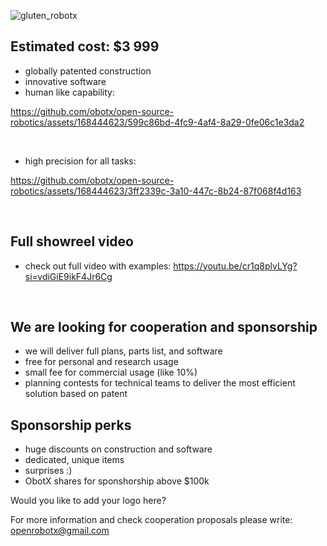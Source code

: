 ![gluten_robotx](https://github.com/obotx/open-source-robotics/assets/168444623/459bbd07-60bb-4f64-9e7e-851b94eba2c6)



## Estimated cost: $3 999
- globally patented construction
- innovative software
- human like capability:

https://github.com/obotx/open-source-robotics/assets/168444623/599c86bd-4fc9-4af4-8a29-0fe06c1e3da2


</br>

- high precision for all tasks:

https://github.com/obotx/open-source-robotics/assets/168444623/3ff2339c-3a10-447c-8b24-87f068f4d163


</br>

## Full showreel video

- check out full video with examples:
https://youtu.be/cr1q8plvLYg?si=vdiGiE9ikF4Jr6Cg

</br>

## We are looking for cooperation and sponsorship
- we will deliver full plans, parts list, and software
- free for personal and research usage
- small fee for commercial usage (like 10%)
- planning contests for technical teams to deliver the most efficient solution based on patent

## Sponsorship perks
- huge discounts on construction and software
- dedicated, unique items
- surprises :)
- ObotX shares for sponshorship above $100k

Would you like to add your logo here? 

For more information and check cooperation proposals please write: openrobotx@gmail.com
